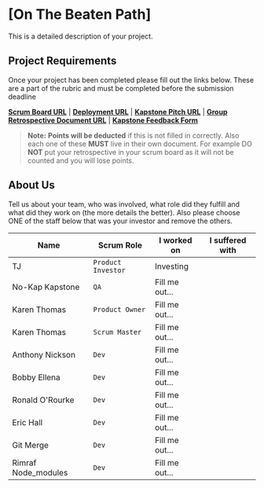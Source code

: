 # [On The Beaten Path]

This is a detailed description of your project.

## Project Requirements

Once your project has been completed please fill out the links below. These are a part of the rubric and must be
completed before the submission deadline

**[Scrum Board URL](https://trello.com/)** | **[Deployment URL](https://heroku.com/)** |
**[Kapstone Pitch URL](https://google.com/)** | **[Group Retrospective Document URL](https://google.com/)** |
**[Kapstone Feedback Form](https://docs.google.com/forms/d/e/1FAIpQLSeGbm0WcPzlEXHYkWDHcKmXr0fY3cF9sA1zGiP16sjd-0Jg5A/viewform)**

> **Note:** **Points will be deducted** if this is not filled in correctly. Also each one of these **MUST** live in
> their own document. For example DO **NOT** put your retrospective in your scrum board as it will not be counted and
> you will lose points.

## About Us

Tell us about your team, who was involved, what role did they fulfill and what did they work on (the more details the
better). Also please choose ONE of the staff below that was your investor and remove the others.

| Name                | Scrum Role         | I worked on    | I suffered with |
| ------------------- | ------------------ | -------------- | --------------- |
| TJ                  | `Product Investor` | Investing      |
| No-Kap Kapstone     | `QA`               | Fill me out... |
| Karen Thomas        | `Product Owner`    | Fill me out... |
| Karen Thomas        | `Scrum Master`     | Fill me out... |
| Anthony Nickson     | `Dev`              | Fill me out... |
| Bobby Ellena        | `Dev`              | Fill me out... |
| Ronald O'Rourke     | `Dev`              | Fill me out... |
| Eric Hall           | `Dev`              | Fill me out... |
| Git Merge           | `Dev`              | Fill me out... |
| Rimraf Node_modules | `Dev`              | Fill me out... |
